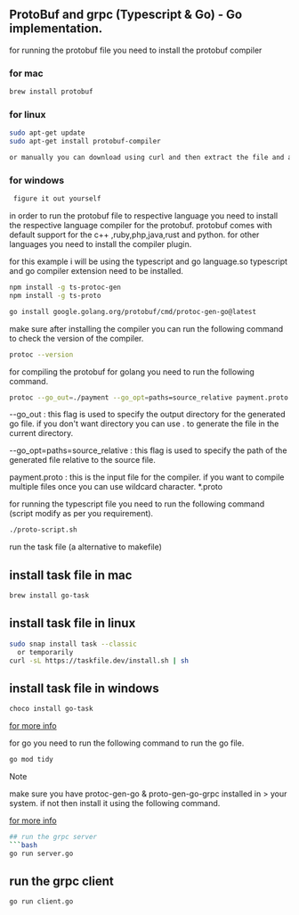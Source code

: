 ## ProtoBuf and grpc (Typescript & Go) - Go implementation.


for running the protobuf file you need to install the protobuf compiler

### for mac
```bash
brew install protobuf

```

### for linux
```bash
sudo apt-get update
sudo apt-get install protobuf-compiler

or manually you can download using curl and then extract the file and add the bin directory to the path.
```

### for windows 

```bash
 figure it out yourself

```


in order to run the protobuf file to respective language you need to install the respective language compiler for the protobuf. protobuf comes with default support for the c++ ,ruby,php,java,rust and python. for other languages you need to install the compiler plugin.



for this example i will be using the typescript and go language.so typescript and go compiler extension need to be installed.

```bash
npm install -g ts-protoc-gen
npm install -g ts-proto

go install google.golang.org/protobuf/cmd/protoc-gen-go@latest
```


make sure after installing the compiler you can run the following command to check the version of the compiler.

```bash
protoc --version
```


 for compiling the protobuf for golang you need to run the following command.

```bash
protoc --go_out=./payment --go_opt=paths=source_relative payment.proto
```

 --go_out : this flag is used to specify the output directory for the generated go file. if you don't want directory you can use . to generate the file in the current directory.

--go_opt=paths=source_relative : this flag is used to specify the path of the generated file relative to the source file.

payment.proto : this is the input file for the compiler. if you want to compile multiple files once you can use wildcard character. *.proto


for running the typescript file you need to run the following command (script modify as per you requirement).

```bash
./proto-script.sh

```

run the task file (a alternative to makefile)

## install task file in mac
```bash
brew install go-task

```

## install task file in linux
```bash
sudo snap install task --classic
  or temporarily
curl -sL https://taskfile.dev/install.sh | sh
```

## install task file in windows
```bash
choco install go-task
```
[for more info](https://taskfile.dev/#/installation)

for go you need to run the following command to run the go file.

```bash
go mod tidy
```


> [!NOTE]
> make sure you have protoc-gen-go & proto-gen-go-grpc installed in > your system. if not then install it using the following command.

[for more info](https://grpc.io/docs/languages/go/quickstart/)


```bash
## run the grpc server
```bash
go run server.go
```

## run the grpc client
```bash
go run client.go

``` 